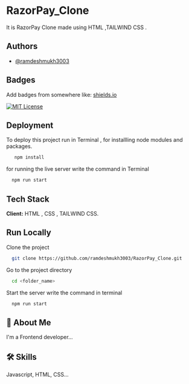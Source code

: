 
# RazorPay_Clone
It is RazorPay Clone made using HTML ,TAILWIND CSS . 
## Authors

- [@ramdeshmukh3003](https://www.github.com/ramdeshmukh3003)


## Badges

Add badges from somewhere like: [shields.io](https://shields.io/)

[![MIT License](https://img.shields.io/badge/License-MIT-green.svg)](https://choosealicense.com/licenses/mit/)



## Deployment

To deploy this project run
in Terminal , 
for installling  node modules and packages.
```bash
   npm install
```
for running the live server
write the command in Terminal
```bash
  npm run start
```


## Tech Stack

**Client:** HTML , CSS , TAILWIND CSS.




## Run Locally

Clone the project

```bash
  git clone https://github.com/ramdeshmukh3003/RazorPay_Clone.git
```

Go to the project directory

```bash
  cd <folder_name>
```



Start the server
write the command in terminal
```bash
  npm run start
```


## 🚀 About Me
I'm a Frontend developer...


## 🛠 Skills
Javascript, HTML, CSS...

